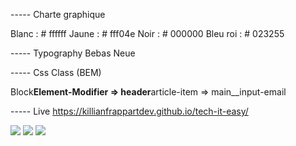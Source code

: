 ----- Charte graphique

Blanc : # ffffff
Jaune : # fff04e
Noir : # 000000
Bleu roi : # 023255

----- Typography
Bebas Neue

----- Css Class (BEM)

Block**Element-Modifier
=> header**article-item
=> main\_\_input-email

----- Live
https://killianfrappartdev.github.io/tech-it-easy/

![](https://img.shields.io/badge/markup-HTML5-informational?style=flat&logo=HTML5&logoColor=white&color=FF8C00)
![](https://img.shields.io/badge/style-CSS3-informational?style=flat&logo=CSS3&logoColor=white&color=FF8C00)
![](https://img.shields.io/badge/code-JavaScript-informational?style=flat&logo=javascript&logoColor=white&color=FFD700)
